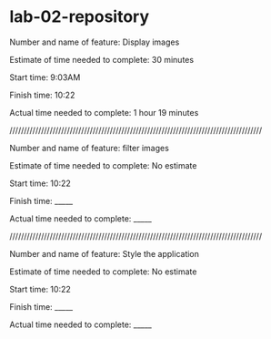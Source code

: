 # lab-02-repository

Number and name of feature: Display images

Estimate of time needed to complete: 30 minutes

Start time: 9:03AM

Finish time: 10:22

Actual time needed to complete: 1 hour 19 minutes

////////////////////////////////////////////////////////////////////////////////////////

Number and name of feature: filter images

Estimate of time needed to complete: No estimate

Start time: 10:22

Finish time: _____

Actual time needed to complete: _____

////////////////////////////////////////////////////////////////////////////////////////

Number and name of feature: Style the application

Estimate of time needed to complete: No estimate

Start time: 10:22

Finish time: _____

Actual time needed to complete: _____